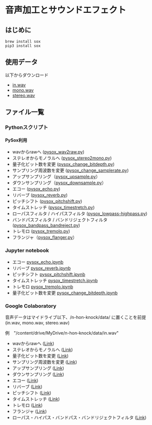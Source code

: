 # 音声加工とサウンドエフェクト
## はじめに
```
brew install sox
pip3 install sox
```

## 使用データ
以下からダウンロード
- [in.wav](https://drive.google.com/file/d/1lsN-is31x_snFBTNGR05pQwX9RhzC8sb/view?usp=sharing)
- [mono.wav](https://drive.google.com/file/d/1_nKAtHg4qsY0HMdLxrYsVywqDqdjY9GA/view?usp=sharing)
- [stereo.wav](https://drive.google.com/file/d/1V1Uwb1UAD51ouy9t0B89lWsDjErFPSpZ/view?usp=sharing)

## ファイル一覧
### Pythonスクリプト
#### PySox利用
- wavからrawへ ([pysox_wav2raw.py](https://github.com/tam17aki/speech_process_exercise/blob/master/SoundEffect/pysox_wav2raw.py))
- ステレオからモノラルへ ([pysox_stereo2mono.py](https://github.com/tam17aki/speech_process_exercise/blob/master/SoundEffect/pysox_stereo2mono.py))
- 量子化ビット数を変更 ([pysox_change_bitdepth.py](https://github.com/tam17aki/speech_process_exercise/blob/master/SoundEffect/pysox_change_bitdepth.py))
- サンプリング周波数を変更 ([pysox_change_samplerate.py](https://github.com/tam17aki/speech_process_exercise/blob/master/SoundEffect/pysox_change_samplerate.py))
- アップサンプリング（[pysox_upsample.py](https://github.com/tam17aki/speech_process_exercise/blob/master/SoundEffect/pysox_upsample.py)）
- ダウンサンプリング（[pysox_downsample.py](https://github.com/tam17aki/speech_process_exercise/blob/master/SoundEffect/pysox_downsample.py)）
- エコー ([pysox_echo.py](https://github.com/tam17aki/speech_process_exercise/blob/master/SoundEffect/pysox_echo.py))
- リバーブ ([pysox_reverb.py](https://github.com/tam17aki/speech_process_exercise/blob/master/SoundEffect/pysox_reverb.py))
- ピッチシフト ([pysox_pitchshift.py](https://github.com/tam17aki/speech_process_exercise/blob/master/SoundEffect/pysox_pitchshift.py))
- タイムストレッチ ([pysox_timestretch.py](https://github.com/tam17aki/speech_process_exercise/blob/master/SoundEffect/pysox_timestretch.py))
- ローパスフィルタ / ハイパスフィルタ ([pysox_lowpass-highpass.py](https://github.com/tam17aki/speech_process_exercise/blob/master/SoundEffect/pysox_lowpass-highpass.py))
- バンドパスフィルタ / バンドリジェクトフィルタ ([pysox_bandpass_bandreject.py](https://github.com/tam17aki/speech_process_exercise/blob/master/SoundEffect/pysox_bandpass_bandreject.py))
- トレモロ ([pysox_tremolo.py](https://github.com/tam17aki/speech_process_exercise/blob/master/SoundEffect/pysox_tremolo.py))
- フランジャ（[pysox_flanger.py](https://github.com/tam17aki/speech_process_exercise/blob/master/SoundEffect/pysox_flanger.py)）

### Jupyter notebook
- エコー [pysox_echo.ipynb](https://nbviewer.jupyter.org/github/tam17aki/speech_process_exercise/blob/master/SoundEffect/pysox_echo.ipynb)
- リバーブ [pysox_reverb.ipynb](https://nbviewer.jupyter.org/github/tam17aki/speech_process_exercise/blob/master/SoundEffect/pysox_reverb.ipynb)
- ピッチシフト [pysox_pitchshift.ipynb](https://nbviewer.jupyter.org/github/tam17aki/speech_process_exercise/blob/master/SoundEffect/pysox_pitchshift.ipynb)
- タイムストレッチ [pysox_timestretch.ipynb](https://nbviewer.jupyter.org/github/tam17aki/speech_process_exercise/blob/master/SoundEffect/pysox_timestretch.ipynb)
- トレモロ [pysox_tremolo.ipynb](https://nbviewer.jupyter.org/github/tam17aki/speech_process_exercise/blob/master/SoundEffect/pysox_tremolo.ipynb)
- 量子化ビット数を変更 [pysox_change_bitdepth.ipynb](https://nbviewer.jupyter.org/github/tam17aki/speech_process_exercise/blob/master/SoundEffect/pysox_change_bitdepth.ipynb)

### Google Colaboratory
音声データはマイドライブ以下、/n-hon-knock/data/ に置くことを前提(in.wav, mono.wav, stereo.wav)

例　"/content/drive/MyDrive/n-hon-knock/data/in.wav"

- wavからrawへ ([Link](https://colab.research.google.com/drive/1VeuLRCsv7rjF9Hj_nALpx0FRTAYl5-I7?usp=sharing))
- ステレオからモノラルへ ([Link](https://colab.research.google.com/drive/1PBBO7C6zaDtqEwgW0obD7j2WoQE2O-n7?usp=sharing))
- 量子化ビット数を変更 ([Link](https://colab.research.google.com/drive/1jq2lLLjO5PHHx2GOTGomUNxcsEwbHDuJ?usp=sharing))
- サンプリング周波数を変更 ([Link](https://colab.research.google.com/drive/1_UzkR_bErXOGGsJOgIzqNDNBaRycMYwe?usp=sharing))
- アップサンプリング ([Link](https://colab.research.google.com/drive/1oXQX9ye9hAR3BfIZdCq4z79745RhL0hC?usp=sharing))
- ダウンサンプリング ([Link](https://colab.research.google.com/drive/1JUmtoIS3kMWfk5kA3zq8Sd2Q_P1qTlU-?usp=sharing))
- エコー ([Link](https://colab.research.google.com/drive/1ZbagzzEtmxBflNtkg_CHlpqsvvmmnhFp?usp=sharing))
- リバーブ ([Link](https://colab.research.google.com/drive/1oNbo4K9wJqcN0pf1rC0_augjx0MbdH4e?usp=sharing))
- ピッチシフト ([Link](https://colab.research.google.com/drive/1BszUSRu2M8oktHUGDU5PkOnyGT2zq6Ch?usp=sharing))
- タイムストレッチ ([Link](https://colab.research.google.com/drive/1x1YcwumqFpub8nl-xj0uiGW0NyWKfCT_?usp=sharing))
- トレモロ ([Link](https://colab.research.google.com/drive/1gK0TErg9pKt7pBN4Nkd5Fxoo4ubdedwS?usp=sharing))
- フランジャ ([Link](https://colab.research.google.com/drive/10ZuyPjwzYMKZfZlpWVkqcvFXXti6J4Sd?usp=sharing))
- ローパス・ハイパス・バンドパス・バンドリジェクトフィルタ ([Link](https://colab.research.google.com/drive/1zO7Y5yKASoit_9q2JKIIldV2aCDJJL8H?usp=sharing))
